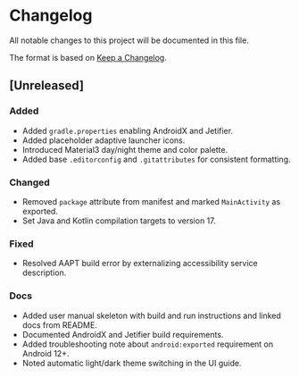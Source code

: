 # Changelog

All notable changes to this project will be documented in this file.

The format is based on [Keep a Changelog](https://keepachangelog.com/en/1.1.0/).

## [Unreleased]
### Added
- Added `gradle.properties` enabling AndroidX and Jetifier.
- Added placeholder adaptive launcher icons.
- Introduced Material3 day/night theme and color palette.
- Added base `.editorconfig` and `.gitattributes` for consistent formatting.

### Changed
- Removed `package` attribute from manifest and marked `MainActivity` as exported.
- Set Java and Kotlin compilation targets to version 17.

### Fixed
- Resolved AAPT build error by externalizing accessibility service description.

### Docs
- Added user manual skeleton with build and run instructions and linked docs from README.
- Documented AndroidX and Jetifier build requirements.
- Added troubleshooting note about `android:exported` requirement on Android 12+.
- Noted automatic light/dark theme switching in the UI guide.
